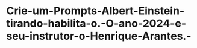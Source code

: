 # Crie-um-Prompts-Albert-Einstein-tirando-habilita-o.-O-ano-2024-e-seu-instrutor-o-Henrique-Arantes.-